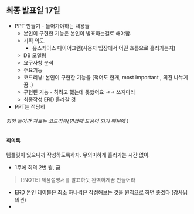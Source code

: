 ## 최종 발표일 17일 
- PPT 만들기 - 들어가야하는 내용들 
	- 본인이 구현한 기능은 본인이 발표하는걸로 해야함.
	- 기획 의도.
		- 유스케이스 다이어그램(사용자 입장에서 어떤 흐름으로 흘러가는지)
	- DB 모델링
	- 요구사항 분석 
	- 주요기능
	- 코드리뷰: 본인이 구현한 기능을 (적어도 한개, most important , 의견 나누게끔 .)
	- 구현된 기능 - 하려고 했는데 못했어요 ㅋㅋ 쓰지마라 
	- 최종작성 ERD 올라갈 것 
- PPT는 적당히

###### 힘이 들어간 자료는 코드리뷰(면접때 도움이 되기 때문에 )

#### 회의록
템플릿이 있으니까 작성하도록하자. 
무의미하게 흘러가는 시간 없이. 

- 1주에 회의 2번 월, 금 



> [!NOTE] 제품설명서를 발표하듯
> 완벽하게끔 만들어라


- ERD 본인 테이블은 최소 하나씩은 작성해보는 것을 원칙으로 하면 좋겠다 (강사님 의견)
- 